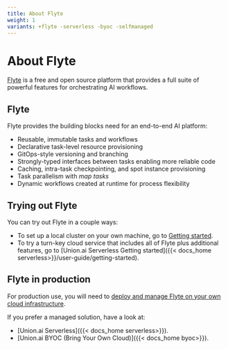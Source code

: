 ```yaml
---
title: About Flyte
weight: 1
variants: +flyte -serverless -byoc -selfmanaged
---
```


# About Flyte

[Flyte](https://flyte.org) is a free and open source platform that provides a full suite of powerful features for orchestrating AI workflows.

## Flyte

Flyte provides the building blocks need for an end-to-end AI platform:

* Reusable, immutable tasks and workflows
* Declarative task-level resource provisioning
* GitOps-style versioning and branching
* Strongly-typed interfaces between tasks enabling more reliable code
* Caching, intra-task checkpointing, and spot instance provisioning
* Task parallelism with *map tasks*
* Dynamic workflows created at runtime for process flexibility

## Trying out Flyte

You can try out Flyte in a couple ways:

* To set up a local cluster on your own machine, go to [Getting started](../user-guide/getting-started).
* To try a turn-key cloud service that includes all of Flyte plus additional features, go to [Union.ai Serverless Getting started]({{< docs_home serverless>}}/user-guide/getting-started).

## Flyte in production

For production use, you will need to [deploy and manage Flyte on your own cloud infrastructure](../deployment/_index).

If you prefer a managed solution, have a look at:

* [Union.ai Serverless]({{< docs_home serverless>}}).
* [Union.ai BYOC (Bring Your Own Cloud)]({{< docs_home byoc>}}).
